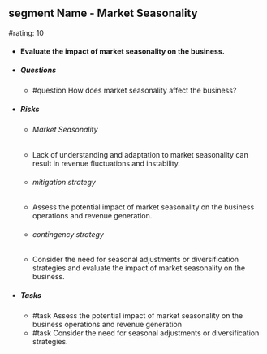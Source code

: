 ## segment Name - Market Seasonality
#rating: 10
- #### Evaluate the impact of market seasonality on the business.
- ##### Questions
  - #question How does market seasonality affect the business?
- ##### Risks

  - ###### Market Seasonality
  - Lack of understanding and adaptation to market seasonality can result in revenue fluctuations and instability.
  - ###### mitigation strategy
  - Assess the potential impact of market seasonality on the business operations and revenue generation.
  - ###### contingency strategy
  - Consider the need for seasonal adjustments or diversification strategies and evaluate the impact of market seasonality on the business.
- ##### Tasks
  - #task Assess the potential impact of market seasonality on the business operations and revenue generation
  - #task  Consider the need for seasonal adjustments or diversification strategies.


